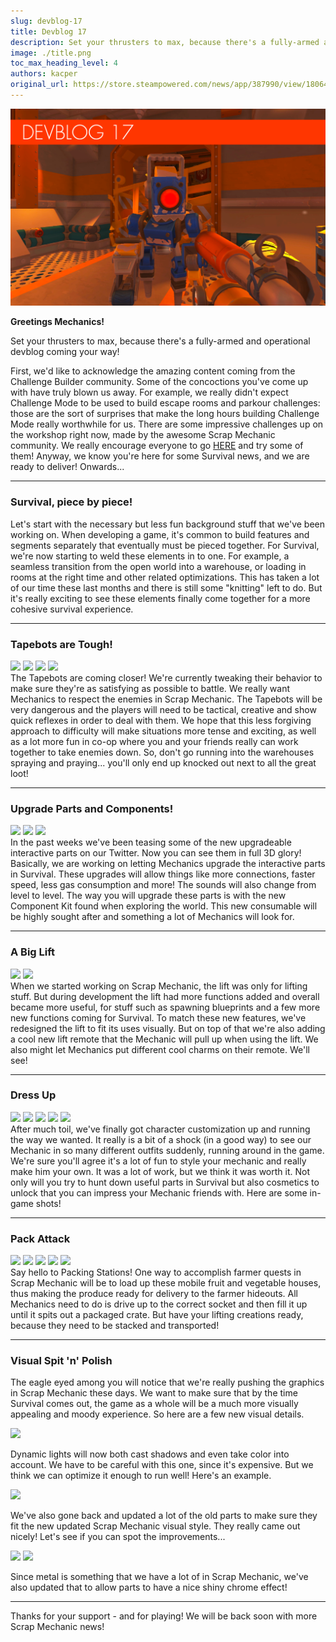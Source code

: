 ```yaml
---
slug: devblog-17
title: Devblog 17
description: Set your thrusters to max, because there's a fully-armed and operational devblog coming your way!
image: ./title.png
toc_max_heading_level: 4
authors: kacper
original_url: https://store.steampowered.com/news/app/387990/view/1806413264830973846
---
```


<head>
    <meta name="twitter:card" content="summary_large_image" />
</head>

![](./title.png)

**Greetings Mechanics!**

Set your thrusters to max, because there's a fully-armed and operational devblog
coming your way!

<!--truncate-->

First, we'd like to acknowledge the amazing content coming from the Challenge
Builder community. Some of the concoctions you've come up with have truly blown
us away. For example, we really didn't expect Challenge Mode to be used to build
escape rooms and parkour challenges: those are the sort of surprises that make
the long hours building Challenge Mode really worthwhile for us. There are some
impressive challenges up on the workshop right now, made by the awesome Scrap
Mechanic community. We really encourage everyone to go
[HERE](https://steamcommunity.com/app/387990/workshop/) and try some of them!
Anyway, we know you're here for some Survival news, and we are ready to deliver!
Onwards...

---

### Survival, piece by piece!

Let's start with the necessary but less fun background stuff that we've been
working on. When developing a game, it's common to build features and segments
separately that eventually must be pieced together. For Survival, we're now
starting to weld these elements in to one. For example, a seamless transition
from the open world into a warehouse, or loading in rooms at the right time and
other related optimizations. This has taken a lot of our time these last months
and there is still some "knitting" left to do. But it's really exciting to see
these elements finally come together for a more cohesive survival experience.

---

### Tapebots are Tough!

![](https://i.imgur.com/EEd5wub.gif) ![](https://i.imgur.com/0CK9nOC.gif)
![](https://i.imgur.com/6Bhc7Yw.gif) ![](https://i.imgur.com/mKSrCLl.gif) <br/>
The Tapebots are coming closer! We're currently tweaking their behavior to make
sure they're as satisfying as possible to battle. We really want Mechanics to
respect the enemies in Scrap Mechanic. The Tapebots will be very dangerous and
the players will need to be tactical, creative and show quick reflexes in order
to deal with them. We hope that this less forgiving approach to difficulty will
make situations more tense and exciting, as well as a lot more fun in co-op
where you and your friends really can work together to take enemies down. So,
don't go running into the warehouses spraying and praying... you'll only end up
knocked out next to all the great loot!

---

### Upgrade Parts and Components!

![](https://i.imgur.com/L5Wq3ol.png) ![](https://i.imgur.com/3wPke3u.png)
![](https://i.imgur.com/Zov63gb.png) <br/> In the past weeks we've been teasing
some of the new upgradeable interactive parts on our Twitter. Now you can see
them in full 3D glory! Basically, we are working on letting Mechanics upgrade
the interactive parts in Survival. These upgrades will allow things like more
connections, faster speed, less gas consumption and more! The sounds will also
change from level to level. The way you will upgrade these parts is with the new
Component Kit found when exploring the world. This new consumable will be highly
sought after and something a lot of Mechanics will look for.

---

### A Big Lift

![](https://i.imgur.com/UfQJDl7.png) ![](https://i.imgur.com/cQQvtFv.png) <br/>
When we started working on Scrap Mechanic, the lift was only for lifting stuff.
But during development the lift had more functions added and overall became more
useful, for stuff such as spawning blueprints and a few more new functions
coming for Survival. To match these new features, we've redesigned the lift to
fit its uses visually. But on top of that we're also adding a cool new lift
remote that the Mechanic will pull up when using the lift. We also might let
Mechanics put different cool charms on their remote. We'll see!

---

### Dress Up

![](https://i.imgur.com/j9RbbEi.png) ![](https://i.imgur.com/9pbPZfZ.gif)
![](https://i.imgur.com/FjNBIsa.gif) ![](https://i.imgur.com/QH4M62G.gif)
![](https://i.imgur.com/S6ckF2C.gif) <br/> After much toil, we've finally got
character customization up and running the way we wanted. It really is a bit of
a shock (in a good way) to see our Mechanic in so many different outfits
suddenly, running around in the game. We're sure you'll agree it's a lot of fun
to style your mechanic and really make him your own. It was a lot of work, but
we think it was worth it. Not only will you try to hunt down useful parts in
Survival but also cosmetics to unlock that you can impress your Mechanic friends
with. Here are some in-game shots!

---

### Pack Attack

![](https://i.imgur.com/rB2BQZM.png) ![](https://i.imgur.com/h82ShcB.png)
![](https://i.imgur.com/nTs07xa.png) ![](https://i.imgur.com/VID8cQ9.png)
![](https://i.imgur.com/UwUkMXB.png) <br/> Say hello to Packing Stations! One
way to accomplish farmer quests in Scrap Mechanic will be to load up these
mobile fruit and vegetable houses, thus making the produce ready for delivery to
the farmer hideouts. All Mechanics need to do is drive up to the correct socket
and then fill it up until it spits out a packaged crate. But have your lifting
creations ready, because they need to be stacked and transported!

---

### Visual Spit 'n' Polish

The eagle eyed among you will notice that we're really pushing the graphics in
Scrap Mechanic these days. We want to make sure that by the time Survival comes
out, the game as a whole will be a much more visually appealing and moody
experience. So here are a few new visual details.

![](https://imgur.com/Ubsj76U.gif)

Dynamic lights will now both cast shadows and even take color into account. We
have to be careful with this one, since it's expensive. But we think we can
optimize it enough to run well! Here's an example.

![](https://i.imgur.com/NRGicLK.png)

We've also gone back and updated a lot of the old parts to make sure they fit
the new updated Scrap Mechanic visual style. They really came out nicely! Let's
see if you can spot the improvements...

![](https://i.imgur.com/UxrQkoT.gif) ![](https://i.imgur.com/dquKA32.gif)

Since metal is something that we have a lot of in Scrap Mechanic, we've also
updated that to allow parts to have a nice shiny chrome effect!

---

Thanks for your support - and for playing! We will be back soon with more Scrap
Mechanic news!
